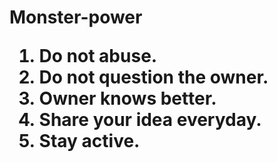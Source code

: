 <h1>
  <p style="font-size=1000px">Monster-power</p>
<ol>
  <li>Do not abuse.</li>
  <li>Do not question the owner.</li>
  <li>Owner knows better.</li>
  <li>Share your idea everyday.</li>
  <li>Stay active.</li> 
  </ol>
</h1>
